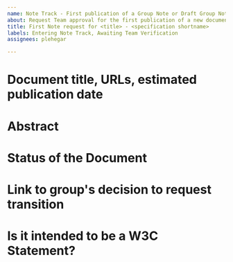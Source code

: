 ```yaml
---
name: Note Track - First publication of a Group Note or Draft Group Note
about: Request Team approval for the first publication of a new document on the Note track ( -> Note or Draft Note)
title: First Note request for <title> - <specification shortname>
labels: Entering Note Track, Awaiting Team Verification
assignees: plehegar

---
```


# Document title, URLs, estimated publication date

# Abstract

# Status of the Document

# Link to group's decision to request transition

# Is it intended to be a W3C Statement?

